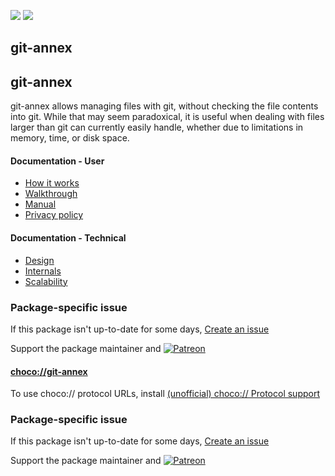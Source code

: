 [![](https://img.shields.io/chocolatey/v/git-annex?color=green&label=git-annex)](https://chocolatey.org/packages/git-annex) [![](https://img.shields.io/chocolatey/dt/git-annex)](https://chocolatey.org/packages/git-annex)

## git-annex

## git-annex
git-annex allows managing files with git, without checking the file contents into git. While that may seem paradoxical, it is useful when dealing with files larger than git can currently easily handle, whether due to limitations in memory, time, or disk space.

#### Documentation - User
* [How it works](https://git-annex.branchable.com/how_it_works/)
* [Walkthrough](https://git-annex.branchable.com/walkthrough/)
* [Manual](https://git-annex.branchable.com/git-annex/)
* [Privacy policy](https://git-annex.branchable.com/privacy/)

#### Documentation - Technical
* [Design](https://git-annex.branchable.com/design/)
* [Internals](https://git-annex.branchable.com/internals/)
* [Scalability](https://git-annex.branchable.com/scalability/)

### Package-specific issue
If this package isn't up-to-date for some days, [Create an issue](https://github.com/tunisiano187/Chocolatey-packages/issues/new/choose)

Support the package maintainer and [![Patreon](https://cdn.jsdelivr.net/gh/tunisiano187/Chocolatey-packages@d15c4e19c709e7148588d4523ffc6dd3cd3c7e5e/icons/patreon.png)](https://www.patreon.com/tunisiano)

#### [choco://git-annex](choco://git-annex)
To use choco:// protocol URLs, install [(unofficial) choco:// Protocol support ](https://chocolatey.org/packages/choco-protocol-support)

### Package-specific issue
If this package isn't up-to-date for some days, [Create an issue](https://github.com/tunisiano187/Chocolatey-packages/issues/new/choose)

Support the package maintainer and [![Patreon](https://cdn.jsdelivr.net/gh/tunisiano187/Chocolatey-packages@d15c4e19c709e7148588d4523ffc6dd3cd3c7e5e/icons/patreon.png)](https://www.patreon.com/tunisiano)
